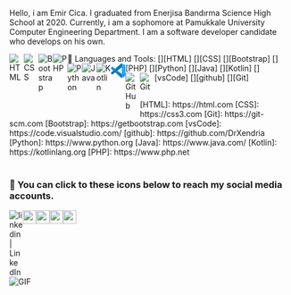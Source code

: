 Hello, i am Emir Cica. I graduated from Enerjisa Bandırma Science High School at 2020. Currently, i am a sophomore at Pamukkale University Computer Engineering Department.
I am a software developer candidate who develops on his own.

🔧 Languages and Tools:
[<img align="left" alt="HTML" width="26px" src="https://github.com/dheereshagrwal/colored-icons/blob/master/public/icons/html/html.svg" />][HTML]
[<img align="left" alt="CSS" width="26px" src="https://github.com/dheereshagrwal/colored-icons/blob/master/public/icons/css/css.svg" />][CSS]
[<img align="left" alt="Bootstrap" width="26px" src="https://github.com/dheereshagrwal/colored-icons/blob/master/public/icons/bootstrap/bootstrap.svg" />][Bootstrap]
[<img align="left" alt="PHP" width="26px" src="https://github.com/dheereshagrwal/colored-icons/blob/master/public/icons/php/php.svg" />][PHP]
[<img align="left" alt="Python" width="26px" src="https://github.com/dheereshagrwal/colored-icons/blob/master/public/icons/python/python.svg" />][Python]
[<img align="left" alt="Java" width="26px" src="https://github.com/dheereshagrwal/colored-icons/blob/master/public/icons/java/java.svg" />][Java]
[<img align="left" alt="Kotlin" width="26px" src="https://upload.wikimedia.org/wikipedia/commons/0/06/Kotlin_Icon.svg" />][Kotlin]
[<img align="left" alt="Visual Studio Code" width="26px" src="https://raw.githubusercontent.com/github/explore/80688e429a7d4ef2fca1e82350fe8e3517d3494d/topics/visual-studio-code/visual-studio-code.png" />][vsCode]
[<img align="left" alt="GitHub" width="26px" src="https://github.com/dheereshagrwal/colored-icons/blob/master/public/icons/github/github.svg" />][github]
[<img align="left" alt="Git" width="26px" src="https://github.com/dheereshagrwal/colored-icons/blob/master/public/icons/git/git.svg" />][Git]






<br />
[HTML]: https://html.com
[CSS]: https://css3.com
[Git]: https://git-scm.com
[Bootstrap]: https://getbootstrap.com
[vsCode]: https://code.visualstudio.com/
[github]: https://github.com/DrXendria
[Python]: https://www.python.org
[Java]: https://www.java.com/
[Kotlin]: https://kotlinlang.org
[PHP]: https://www.php.net




<br />
<br />



### 📩 You can click to these icons below to reach my social media accounts.

[<img align="left" alt="linkedin | LinkedIn" width="24px" src="https://github.com/dheereshagrwal/colored-icons/blob/master/public/icons/linkedin/linkedin.svg" />][linkedin]
[<img align="left" height="24" width="24" src="https://github.com/dheereshagrwal/colored-icons/blob/master/public/icons/instagram/instagram.svg" />][instagram]
[<img align="left" height="24" width="24" src="https://github.com/dheereshagrwal/colored-icons/blob/master/public/icons/gmail/gmail.svg" />][gmail]
[<img align="left" height="24" width="24" src="https://github.com/dheereshagrwal/colored-icons/blob/master/public/icons/x/x.svg" />][x]
[<img align="left" height="24" width="24" src="https://github.com/dheereshagrwal/colored-icons/blob/master/public/icons/spotify/spotify.svg" />][spotify]






<br />


[instagram]: https://www.instagram.com/emircica/
[linkedin]: https://www.linkedin.com/in/emircica-2848a0218/
[gmail]: mailto:emircica.ec@gmail.com
[x]: https://x.com/emircica
[spotify]: https://open.spotify.com/user/shadowemir121?si=563b4e51c4684578

<br />



<img align="left" alt="GIF" src="https://github.com/abhisheknaiidu/abhisheknaiidu/blob/master/code.gif?raw=true" width="500" height="320" />























